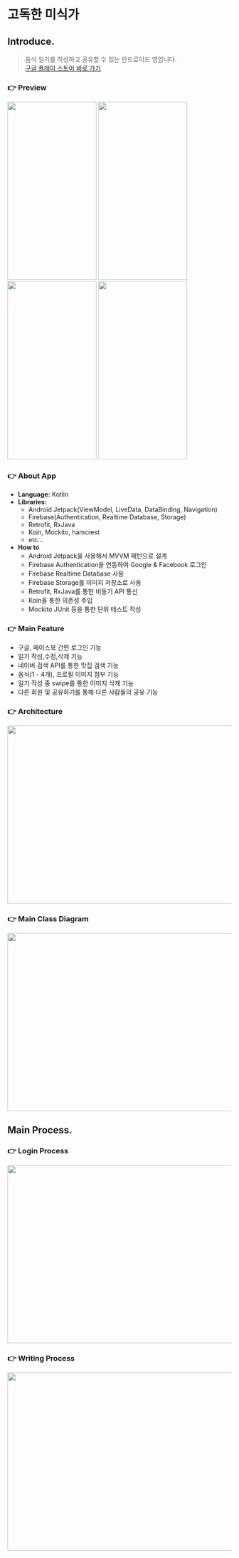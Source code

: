 # 고독한 미식가

## Introduce.

> 음식 일기를 작성하고 공유할 수 있는 안드로이드 앱입니다.
> <br>[구글 플레이 스토어 바로 가기](https://play.google.com/store/apps/details?id=org.ybk.fooddiaryapp)

### :point_right: Preview

<img src="https://user-images.githubusercontent.com/51109517/113472872-ddb16200-94a0-11eb-8731-9abdeda63754.gif" width=200 height=400/> <img src="https://user-images.githubusercontent.com/51109517/113472937-3ed93580-94a1-11eb-8ac1-91a2ae00452c.gif" width=200 height=400/> <img src="https://user-images.githubusercontent.com/51109517/113472941-43055300-94a1-11eb-901c-bb2d3a87e622.gif" width=200 height=400/> <img src="https://user-images.githubusercontent.com/51109517/113472940-413b8f80-94a1-11eb-8dd1-148084c23445.gif" width=200 height=400/>

### :point_right: About App

- <B>Language:</B> Kotlin
- <B>Libraries:</B>
  - Android Jetpack(ViewModel, LiveData, DataBinding, Navigation)
  - Firebase(Authentication, Realtime Database, Storage)
  - Retrofit, RxJava
  - Koin, Mockito, hamcrest
  - etc...
- <B>How to</B>
  - Android Jetpack을 사용해서 MVVM 패턴으로 설계
  - Firebase Authentication을 연동하여 Google & Facebook 로그인
  - Firebase Realtime Database 사용
  - Firebase Storage를 이미지 저장소로 사용
  - Retrofit, RxJava를 통한 비동기 API 통신
  - Koin을 통한 의존성 주입
  - Mockito JUnit 등을 통한 단위 테스트 작성

### :point_right: Main Feature

- 구글, 페이스북 간편 로그인 기능
- 일기 작성,수정,삭제 기능
- 네이버 검색 API를 통한 맛집 검색 기능
- 음식(1 - 4개), 프로필 이미지 첨부 기능
- 일기 작성 중 swipe를 통한 이미지 삭제 기능
- 다른 회원 및 공유하기를 통해 다른 사람들의 공유 기능

### :point_right: Architecture

<img src="https://user-images.githubusercontent.com/51109517/115983229-f19d3f00-a5da-11eb-9720-4f27e267a319.png" width=700 height=400/>

### :point_right: Main Class Diagram

<img src="https://user-images.githubusercontent.com/51109517/118401924-91ae2b80-b6a2-11eb-957a-d49f5a03fc2d.png" width=700 height=400/>

<br>

## Main Process.

### :point_right: Login Process

<img src="https://user-images.githubusercontent.com/51109517/115982852-01b41f00-a5d9-11eb-8f55-08a7f3a1d735.jpg" width=700 height=400/>

### :point_right: Writing Process

<img src="https://user-images.githubusercontent.com/51109517/118347314-46e6c380-b57d-11eb-81b3-c82f79828974.png" width=700 height=400/>

